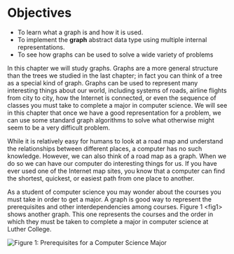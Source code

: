 Objectives
==========

-   To learn what a graph is and how it is used.
-   To implement the **graph** abstract data type using multiple
    internal representations.
-   To see how graphs can be used to solve a wide variety of problems

In this chapter we will study graphs. Graphs are a more general
structure than the trees we studied in the last chapter; in fact you can
think of a tree as a special kind of graph. Graphs can be used to
represent many interesting things about our world, including systems of
roads, airline flights from city to city, how the Internet is connected,
or even the sequence of classes you must take to complete a major in
computer science. We will see in this chapter that once we have a good
representation for a problem, we can use some standard graph algorithms
to solve what otherwise might seem to be a very difficult problem.

While it is relatively easy for humans to look at a road map and
understand the relationships between different places, a computer has no
such knowledge. However, we can also think of a road map as a graph.
When we do so we can have our computer do interesting things for us. If
you have ever used one of the Internet map sites, you know that a
computer can find the shortest, quickest, or easiest path from one place
to another.

As a student of computer science you may wonder about the courses you
must take in order to get a major. A graph is good way to represent the
prerequisites and other interdependencies among courses.
Figure 1 &lt;fig1&gt; shows another graph. This one represents the
courses and the order in which they must be taken to complete a major in
computer science at Luther College.

![Figure 1: Prerequisites for a Computer Science
Major](Figures/CS-Prereqs.png)
